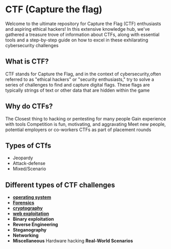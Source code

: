 
# CTF (Capture the flag)

Welcome to the ultimate repository for Capture the Flag (CTF) enthusiasts and aspiring ethical hackers! In this extensive knowledge hub, we've gathered a treasure trove of information about CTFs, along with essential tools and a step-by-step guide on how to excel in these exhilarating cybersecurity challenges

## What is CTF?

CTF stands for Capture the Flag, and in the context of cybersecurity,often referred to as "ethical hackers" or "security enthusiasts," try to solve a series of challenges to find and capture digital flags. These flags are typically strings of text or other data that are hidden within the game

## Why do CTFs?

The Closest thing to hacking or pentesting for many people
Gain experience with tools
Competition is fun, motivating, and aggravating
Meet new people, potential employers or co-workers
CTFs as part of placement rounds


## Types of CTfs

- Jeopardy
- Attack-defense
- Mixed/Scenario

## Different types of CTF challenges

- [**operating system**]()
- [**Forensics**](https://github.com/prem-kumar-verma/CTF/blob/main/Challenges/Forensics.md)
- [**cryptography**](https://github.com/prem-kumar-verma/CTF/blob/main/Challenges/Cryptography.md)
- [**web exploitation**](https://github.com/prem-kumar-verma/CTF/blob/main/Challenges/WebExploitation.md)
- **Binary exploitation**
- **Reverse Engineering**
- **Steganography**
- **Networking**
- **Miscellaneous**
Hardware hacking
**Real-World Scenarios**
